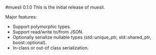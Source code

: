 #muesli 0.1.0
This is the initial release of muesli.

Major features:
* Support polymorphic types.
* Support read/write to/from JSON.
* Optionally serialize nullable types (std::unique_ptr, std::shared_ptr, boost::optional).
* In-class or out-of class serialization.

